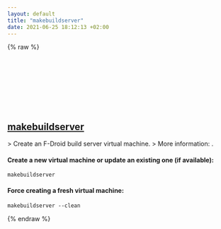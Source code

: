 ```yaml
---
layout: default
title: "makebuildserver"
date: 2021-06-25 18:12:13 +02:00
---
```

{% raw %}
<h2 id="makebuildserver">
  <a href="/en/common/makebuildserver.html">makebuildserver</a> <a href="#makebuildserver"><svg class="icon">
    <use href="/assets/images/unicode_sprite.svg#link" />
  </svg></a>
</h2>
> Create an F-Droid build server virtual machine.
> More information: <https://f-droid.org/en/docs/Build_Server_Setup/>.

#### Create a new virtual machine or update an existing one (if available):
```shell
makebuildserver
```
#### Force creating a fresh virtual machine:
```shell
makebuildserver --clean
```
{% endraw %}